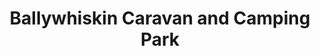 ---
title: "Ballywhiskin Caravan and Camping Park"
address: "216, Ballywalter Rd, Millisle, Newtownards, Co. Down BT22 2LY"
tel: "028 9186 2262"
county: "Down"
category: "Caravan And Camping"
type: "Content"
lat: "54.587145"
lng: "-5.50584"
---